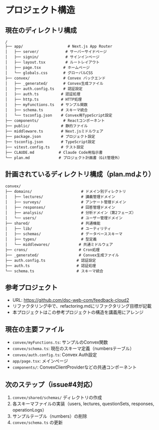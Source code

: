 # プロジェクト構造

## 現在のディレクトリ構成

```
/
├── app/                    # Next.js App Router
│   ├── server/            # サーバーサイドページ
│   ├── signin/            # サインインページ
│   ├── layout.tsx         # ルートレイアウト
│   ├── page.tsx          # ホームページ
│   └── globals.css       # グローバルCSS
├── convex/               # Convex バックエンド
│   ├── _generated/       # Convex生成ファイル
│   ├── auth.config.ts    # 認証設定
│   ├── auth.ts          # 認証処理
│   ├── http.ts          # HTTP処理
│   ├── myFunctions.ts   # サンプル関数
│   ├── schema.ts        # スキーマ統合
│   └── tsconfig.json    # Convex用TypeScript設定
├── components/           # Reactコンポーネント
├── public/              # 静的ファイル
├── middleware.ts        # Next.jsミドルウェア
├── package.json         # プロジェクト設定
├── tsconfig.json        # TypeScript設定
├── vitest.config.ts     # テスト設定
├── CLAUDE.md           # Claude Code用指示書
└── plan.md             # プロジェクト計画書（Git管理外）
```

## 計画されているディレクトリ構成（plan.mdより）

```
convex/
├── domains/                      # ドメイン別ディレクトリ
│   ├── lectures/                 # 講義管理ドメイン
│   ├── surveys/                  # アンケート管理ドメイン
│   ├── responses/                # 回答管理ドメイン
│   ├── analysis/                 # 分析ドメイン（第2フェーズ）
│   └── users/                    # ユーザー管理ドメイン
├── shared/                       # 共通機能
│   ├── lib/                      # ユーティリティ
│   ├── schemas/                  # データベーススキーマ
│   ├── types/                    # 型定義
│   └── middlewares/             # 共通ミドルウェア
├── crons/                       # Cron処理
├── _generated/                  # Convex生成ファイル
├── auth.config.ts              # 認証設定
├── auth.ts                     # 認証処理
└── schema.ts                   # スキーマ統合
```

## 参考プロジェクト

- URL: https://github.com/dsc-web-com/feedback-cloud2
- リファクタリング中で、refactoring.mdにリファクタリング目標が記載
- 本プロジェクトはこの参考プロジェクトの構造を講義用にアレンジ

## 現在の主要ファイル

- `convex/myFunctions.ts`: サンプルのConvex関数
- `convex/schema.ts`: 現在のスキーマ定義（numbersテーブル）
- `convex/auth.config.ts`: Convex Auth設定
- `app/page.tsx`: メインページ
- `components/`: ConvexClientProviderなどの共通コンポーネント

## 次のステップ（issue#4対応）

1. `convex/shared/schemas/` ディレクトリの作成
2. 各スキーマファイルの実装（users, lectures, questionSets, responses, operationLogs）
3. サンプルテーブル（numbers）の削除
4. `convex/schema.ts` の更新

